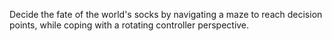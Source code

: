 Decide the fate of the world's socks by navigating a maze to reach decision points, while coping with a rotating controller perspective.